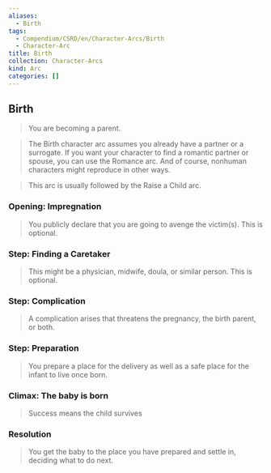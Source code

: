 ```yaml
---
aliases:
  - Birth
tags:
  - Compendium/CSRD/en/Character-Arcs/Birth
  - Character-Arc
title: Birth
collection: Character-Arcs
kind: Arc
categories: []
---
```

## Birth  
>You are becoming a parent.   
>The Birth character arc assumes you already have a partner or a surrogate. If you want your character to find a romantic partner or spouse, you can use the Romance arc. And of course, nonhuman characters might reproduce in other ways.  
>  
>This arc is usually followed by the Raise a Child arc.  
### Opening: Impregnation   
>You publicly declare that you are going to avenge the victim(s). This is optional.  
### Step: Finding a Caretaker    
>This might be a physician, midwife, doula, or similar person. This is optional.  
### Step: Complication    
>A complication arises that threatens the pregnancy, the birth parent, or both.  
### Step: Preparation    
>You prepare a place for the delivery as well as a safe place for the infant to live once born.  
### Climax: The baby is born  
>Success means the child survives  
### Resolution    
>You get the baby to the place you have prepared and settle in, deciding what to do next.  
  
  
